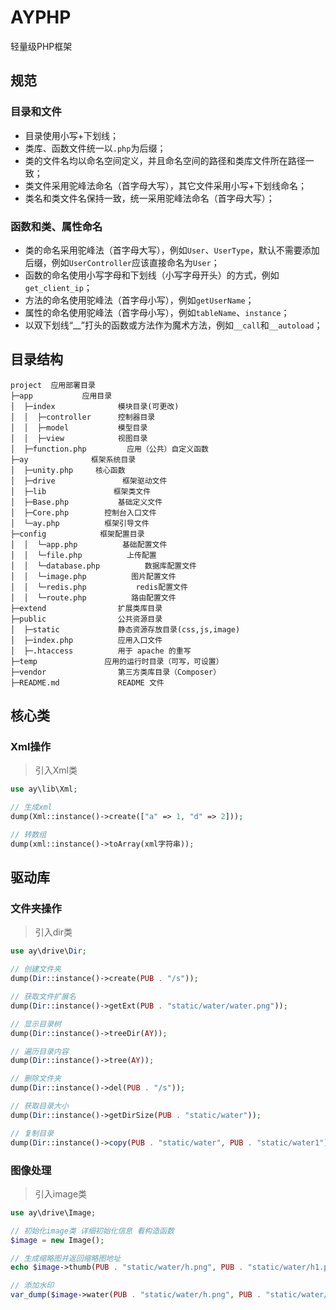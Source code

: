 # AYPHP
轻量级PHP框架

## 规范 
### 目录和文件
*   目录使用小写+下划线；
*   类库、函数文件统一以`.php`为后缀；
*   类的文件名均以命名空间定义，并且命名空间的路径和类库文件所在路径一致；
*   类文件采用驼峰法命名（首字母大写），其它文件采用小写+下划线命名；
*   类名和类文件名保持一致，统一采用驼峰法命名（首字母大写）；

### 函数和类、属性命名
*   类的命名采用驼峰法（首字母大写），例如`User`、`UserType`，默认不需要添加后缀，例如`UserController`应该直接命名为`User`；
*   函数的命名使用小写字母和下划线（小写字母开头）的方式，例如`get_client_ip`；
*   方法的命名使用驼峰法（首字母小写），例如`getUserName`；
*   属性的命名使用驼峰法（首字母小写），例如`tableName`、`instance`；
*   以双下划线“\_\_”打头的函数或方法作为魔术方法，例如`__call`和`__autoload`；

## 目录结构
~~~
project  应用部署目录
├─app           应用目录
│  ├─index              模块目录(可更改)
│  │  ├─controller      控制器目录
│  │  ├─model           模型目录
│  │  ├─view            视图目录
│  ├─function.php         应用（公共）自定义函数
├─ay              框架系统目录
│  ├─unity.php     核心函数
│  ├─drive               框架驱动文件
│  ├─lib               框架类文件
│  ├─Base.php           基础定义文件
│  ├─Core.php        控制台入口文件
│  └─ay.php          框架引导文件
├─config            框架配置目录
│  │  └─app.php          基础配置文件
│  │  └─file.php          上传配置
│  │  └─database.php          数据库配置文件
│  │  └─image.php          图片配置文件
│  │  └─redis.php           redis配置文件
│  │  └─route.php          路由配置文件
├─extend                扩展类库目录
├─public                公共资源目录
│  ├─static             静态资源存放目录(css,js,image)
│  ├─index.php          应用入口文件
│  ├─.htaccess          用于 apache 的重写
├─temp               应用的运行时目录（可写，可设置）
├─vendor                第三方类库目录（Composer）
├─README.md             README 文件
~~~

## 核心类
### Xml操作
> 引入Xml类

```php
use ay\lib\Xml;

// 生成xml
dump(Xml::instance()->create(["a" => 1, "d" => 2]));

// 转数组
dump(xml::instance()->toArray(xml字符串));

```

## 驱动库
### 文件夹操作
> 引入dir类

```php
use ay\drive\Dir;

// 创建文件夹
dump(Dir::instance()->create(PUB . "/s"));

// 获取文件扩展名
dump(Dir::instance()->getExt(PUB . "static/water/water.png"));

// 显示目录树
dump(Dir::instance()->treeDir(AY));

// 遍历目录内容
dump(Dir::instance()->tree(AY));

// 删除文件夹
dump(Dir::instance()->del(PUB . "/s"));

// 获取目录大小
dump(Dir::instance()->getDirSize(PUB . "static/water"));

// 复制目录
dump(Dir::instance()->copy(PUB . "static/water", PUB . "static/water1"));

```

### 图像处理
> 引入image类

```php
use ay\drive\Image;

// 初始化image类 详细初始化信息 看构造函数
$image = new Image();

// 生成缩略图并返回缩略图地址
echo $image->thumb(PUB . "static/water/h.png", PUB . "static/water/h1.png", 100, 100, 1);

// 添加水印
var_dump($image->water(PUB . "static/water/h.png", PUB . "static/water/h2.png", [100, 100], "", 1, "123"));
```
